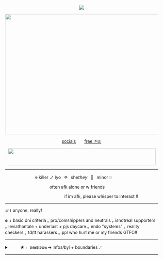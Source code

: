<div align="center">

![](https://komarev.com/ghpvc/?username=X-EVNT&label=GODS+SLAIN&color=476d9d)
</div>

<p align="center">
<img src="https://files.catbox.moe/yadb6a.gif" width="640" height="397">

</p>
<div align="center">

[socials](https://linktr.ee/crystallinearchives) ⠀ ⠀[free 🇵🇸](https://arab.org/click-to-help/palestine/)
</div>

<p align="center">
<img src="https://files.catbox.moe/6dz3ty.png" width="487" height="56">

***
 
⠀ ⠀⠀ ⠀⠀⠀ ⠀ ⠀𖦹 killer ノ lyo⠀𖤐⠀she𝘵𝘩𝘦𝘺⠀║⠀minor ⌗

⠀ ⠀⠀ ⠀⠀⠀ ⠀ ⠀⠀ ⠀⠀ ⠀often afk alone or w friends

⠀ ⠀⠀ ⠀⠀⠀ ⠀ ⠀⠀⠀ ⠀ ⠀⠀ ⠀⠀ ⠀if im afk, please whisper to interact !!
 
***

`int` anyone, really!

`dni` basic dni criteria ｡ pro/comshippers and neutrals ｡ isnotreal supporters ｡ leviathantale + underlust + pjs daycare ｡ endo "systems" ｡ reality checkers ｡ td/tt harassers ｡ ppl who hurt me or my friends GTFO!!

***

<details>

<summary>⠀ ⠀⠀★﹕ 𝖕𝖔𝖓𝖞𝖙𝖔𝖜𝖓 ➜ infos/byi + boundaries .ᐟ</summary>
 ⠀
 
 ⠀ ★ do not copy my skins, ask for inspiration

 ⠀ ★ i don't want new friends, sorry, please don't ask to be
 
 ⠀ ★ if i hid you, i have a reason. dont tell me to unhide you or your friends
 
 ⠀ ★ i don't engage in any type of discourse

 ⠀ ★ most of the times sitting with a friend, rarely or never alone

 ⠀ ★ if i ever make you uncomfortable please tell me!! dont be afraid to make me upset, because you wont!

 ⠀ ★ i'm nice i promise! don't be afraid to interact (but again, no friending)

</details>
 
***
